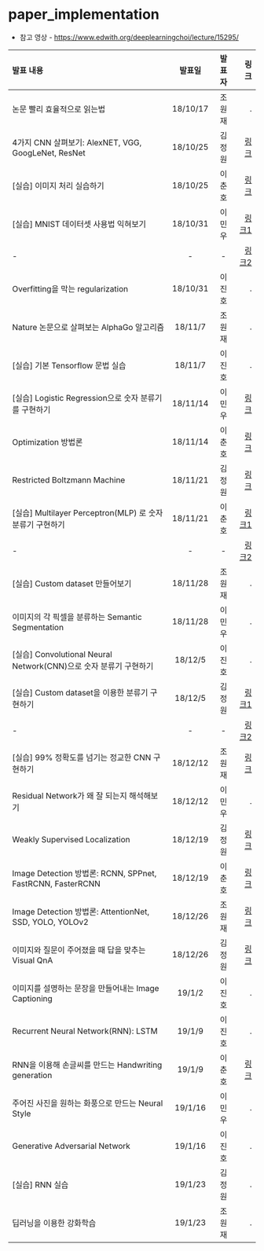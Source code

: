 # paper_implementation 

* 참고 영상 - https://www.edwith.org/deeplearningchoi/lecture/15295/


|발표 내용 | 발표일 | 발표자 | 링크 |
| :--- | :----: | :----: | ---: | 
|논문 빨리 효율적으로 읽는법|18/10/17| 조원재 |.|
|4가지 CNN 살펴보기: AlexNET, VGG, GoogLeNet, ResNet |	18/10/25|김정원|[링크](https://github.com/reply-ai/paper_implementation/blob/master/20181025_AlexNet%2C%20VGG%2C%20GoogLeNet%2C%20ResNet.pptx)|
|[실습] 이미지 처리 실습하기 |18/10/25|이춘호|[링크](https://github.com/reply-ai/paper_implementation/blob/master/181024_Image_Processing_chlee.ipynb)|
|[실습] MNIST 데이터셋 사용법 익혀보기|18/10/31|이민우|[링크1](https://brunch.co.kr/@minwoo/25)|
|-|-|-|[링크2](https://docs.google.com/presentation/d/1xx0kfm4M3FEsqF5yp7acsqAp_ADn9_kjb6ncld73D9c/edit?usp=sharing)|
|Overfitting을 막는 regularization|18/10/31|이진호|.|
|Nature 논문으로 살펴보는 AlphaGo 알고리즘|18/11/7|조원재|.|
|[실습] 기본 Tensorflow 문법 실습|18/11/7|이진호|.|
|[실습] Logistic Regression으로 숫자 분류기를 구현하기|18/11/14|이민우|[링크](https://brunch.co.kr/@minwoo/26)|
|Optimization 방법론 |18/11/14|이춘호|[링크](https://github.com/reply-ai/paper_implementation/blob/master/181114_reply-ai_s4_Optimization_chlee.md)|
|Restricted Boltzmann Machine |18/11/21|김정원|[링크](https://github.com/reply-ai/paper_implementation/blob/master/20181121_Restricted%20Boltzmann%20Machine.pptx)|
|[실습] Multilayer Perceptron(MLP) 로 숫자 분류기 구현하기|18/11/21|이춘호|[링크1](https://drive.google.com/file/d/1xcshMTGm8T8Kti6yOmI6khtQuApd6c2a/view?usp=sharing)|
| - | - | - | [링크2](https://colab.research.google.com/drive/1AQ0PI2YjfIS9O9KN2fPpxQpUrAhYAAt0)|
|[실습] Custom dataset 만들어보기|18/11/28|조원재|.|
|이미지의 각 픽셀을 분류하는 Semantic Segmentation|18/11/28|이민우|.|
|[실습] Convolutional Neural Network(CNN)으로 숫자 분류기 구현하기|18/12/5|이진호|.|
|[실습] Custom dataset을 이용한 분류기 구현하기|18/12/5|김정원|[링크1](https://github.com/reply-ai/paper_implementation/blob/master/20181205_Custom%20dataset%20%E1%84%89%E1%85%A2%E1%86%BC%E1%84%89%E1%85%A5%E1%86%BC.ipynb)|
| - | - | - |[링크2](https://github.com/reply-ai/paper_implementation/blob/master/20181205_Custom%20dataset%20%E1%84%89%E1%85%A2%E1%86%BC%E1%84%89%E1%85%A5%E1%86%BC.ipynb)|
|[실습] 99% 정확도를 넘기는 정교한 CNN 구현하기 |18/12/12|조원재|[링크](https://github.com/reply-ai/paper_implementation/blob/master/181212-Hiragana-CNN-KERAS.ipynb)|
|Residual Network가 왜 잘 되는지 해석해보기|18/12/12|이민우|.|
|Weakly Supervised Localization|18/12/19|김정원|[링크](https://github.com/reply-ai/paper_implementation/blob/master/20181219_Weakly%20Supervised%20Localization.pptx)|
|Image Detection 방법론: RCNN, SPPnet, FastRCNN, FasterRCNN|18/12/19|이춘호|[링크](https://github.com/reply-ai/paper_implementation/blob/master/181219_reply-ai_s4_ImageDetection_chlee.md)|
|Image Detection 방법론: AttentionNet, SSD, YOLO, YOLOv2|18/12/26|조원재|[링크](https://github.com/reply-ai/paper_implementation/blob/master/20181226-Reply-AI.pdf)|
|이미지와 질문이 주어졌을 때 답을 맞추는 Visual QnA|18/12/26|김정원|[링크](https://github.com/reply-ai/paper_implementation/blob/master/20181226_Visual%20QA.pptx)|
|이미지를 설명하는 문장을 만들어내는 Image Captioning|19/1/2|이진호|.|
|Recurrent Neural Network(RNN): LSTM|19/1/9|이진호|.|
|RNN을 이용해 손글씨를 만드는 Handwriting generation|19/1/9|이춘호|[링크](https://github.com/reply-ai/paper_implementation/blob/master/190109_Handwriting_generation_chlee.md)|
|주어진 사진을 원하는 화풍으로 만드는 Neural Style|19/1/16|이민우|.|
|Generative Adversarial Network|19/1/16|이진호|.|
|[실습] RNN 실습|19/1/23|김정원|.|
|딥러닝을 이용한 강화학습|19/1/23|조원재|.|
